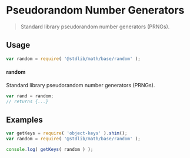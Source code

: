 # Pseudorandom Number Generators

> Standard library pseudorandom number generators (PRNGs).

<section class="usage">

## Usage

``` javascript
var random = require( '@stdlib/math/base/random' );
```

#### random

Standard library pseudorandom number generators (PRNGs).

``` javascript
var rand = random;
// returns {...}
```

</section>

<!-- /.usage -->


<section class="examples">

## Examples

<!-- TODO: better examples -->

``` javascript
var getKeys = require( 'object-keys' ).shim();
var random = require( '@stdlib/math/base/random' );

console.log( getKeys( random ) );
```

</section>

<!-- /.examples -->


<section class="links">

</section>

<!-- /.links -->

